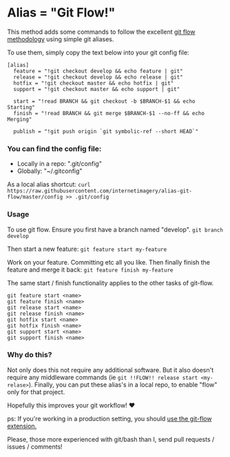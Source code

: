 # Alias = "Git Flow!"

This method adds some commands to follow the excellent [git flow methodology](http://nvie.com/posts/a-successful-git-branching-model/) using simple git aliases.

To use them, simply copy the text below into your git config file:

```
[alias]
  feature = "!git checkout develop && echo feature | git"
  release = "!git checkout develop && echo release | git"
  hotfix = "!git checkout master && echo hotfix | git"
  support = "!git checkout master && echo support | git"

  start = "!read BRANCH && git checkout -b $BRANCH-$1 && echo Starting"
  finish = "!read BRANCH && git merge $BRANCH-$1 --no-ff && echo Merging"

  publish = "!git push origin `git symbolic-ref --short HEAD`"
```

### You can find the config file:

* Locally in a repo: ".git/config"
* Globally: "~/.gitconfig"

As a local alias shortcut: `curl https://raw.githubusercontent.com/internetimagery/alias-git-flow/master/config >> .git/config`


### Usage

To use git flow. Ensure you first have a branch named "develop". `git branch develop`

Then start a new feature: `git feature start my-feature`

Work on your feature. Committing etc all you like. Then finally finish the feature and merge it back: `git feature finish my-feature`

The same start / finish functionality applies to the other tasks of git-flow.

```
git feature start <name>
git feature finish <name>
git release start <name>
git release finish <name>
git hotfix start <name>
git hotfix finish <name>
git support start <name>
git support finish <name>
```

### Why do this?

Not only does this not require any additional software. But it also doesn't require any middleware commands (ie `git !!FLOW!! release start <my-relase>`). Finally, you can put these alias's in a local repo, to enable "flow" only for that project.

Hopefully this improves your git workflow! :heart:

ps: If you're working in a production setting, you should [use the git-flow extension.](https://github.com/nvie/gitflow)

Please, those more experienced with git/bash than I, send pull requests / issues / comments!
